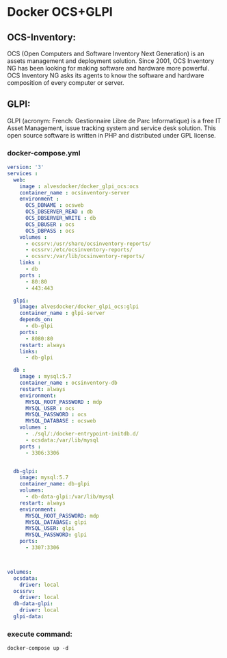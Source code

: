 # Docker OCS+GLPI

## OCS-Inventory:

OCS (Open Computers and Software Inventory Next Generation) is an assets management and deployment solution. Since 2001, OCS Inventory NG has been looking for making software and hardware more powerful. OCS Inventory NG asks its agents to know the software and hardware composition of every computer or server.



## GLPI:

GLPI (acronym: French: Gestionnaire Libre de Parc Informatique) is a free IT Asset Management, issue tracking system and service desk solution. This open source software is written in PHP and distributed under GPL license.



### docker-compose.yml

```yml
version: '3'
services :
  web:
    image : alvesdocker/docker_glpi_ocs:ocs
    container_name : ocsinventory-server
    environment :
      OCS_DBNAME : ocsweb
      OCS_DBSERVER_READ : db
      OCS_DBSERVER_WRITE : db
      OCS_DBUSER : ocs
      OCS_DBPASS : ocs
    volumes :
      - ocssrv:/usr/share/ocsinventory-reports/
      - ocssrv:/etc/ocsinventory-reports/
      - ocssrv:/var/lib/ocsinventory-reports/
    links :
      - db
    ports :
      - 80:80
      - 443:443

  glpi:
    image: alvesdocker/docker_glpi_ocs:glpi
    container_name : glpi-server
    depends_on:
      - db-glpi
    ports:
      - 8080:80
    restart: always
    links:
      - db-glpi

  db :
    image : mysql:5.7
    container_name : ocsinventory-db
    restart: always
    environment:
      MYSQL_ROOT_PASSWORD : mdp
      MYSQL_USER : ocs
      MYSQL_PASSWORD : ocs
      MYSQL_DATABASE : ocsweb
    volumes :
      - ./sql/:/docker-entrypoint-initdb.d/
      - ocsdata:/var/lib/mysql
    ports :
      - 3306:3306


  db-glpi:
    image: mysql:5.7
    container_name: db-glpi
    volumes:
      - db-data-glpi:/var/lib/mysql
    restart: always
    environment:
      MYSQL_ROOT_PASSWORD: mdp
      MYSQL_DATABASE: glpi
      MYSQL_USER: glpi
      MYSQL_PASSWORD: glpi
    ports:
      - 3307:3306



volumes:
  ocsdata:
    driver: local
  ocssrv:
    driver: local
  db-data-glpi:
    driver: local
  glpi-data:
```
### execute command:

```
docker-compose up -d
```
